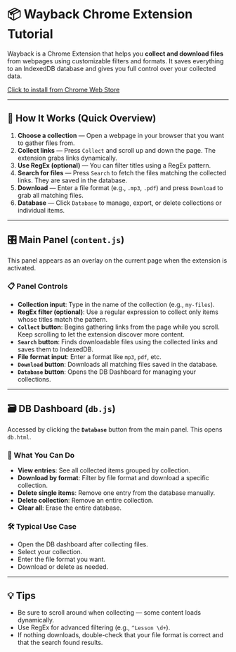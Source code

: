 # 📦 Wayback Chrome Extension Tutorial

Wayback is a Chrome Extension that helps you **collect and download files** from webpages using customizable filters and formats. It saves everything to an IndexedDB database and gives you full control over your collected data.

[Click to install from Chrome Web Store](https://chromewebstore.google.com/detail/wayback/ackbmnbooeeadblijhhlndcchfbjdogb)

---

## 🧭 How It Works (Quick Overview)

1. **Choose a collection** — Open a webpage in your browser that you want to gather files from.
2. **Collect links** — Press `Collect` and scroll up and down the page. The extension grabs links dynamically.
3. **Use RegEx (optional)** — You can filter titles using a RegEx pattern.
4. **Search for files** — Press `Search` to fetch the files matching the collected links. They are saved in the database.
5. **Download** — Enter a file format (e.g., `.mp3`, `.pdf`) and press `Download` to grab all matching files.
6. **Database** — Click `Database` to manage, export, or delete collections or individual items.

---

## 🎛️ Main Panel (`content.js`)

This panel appears as an overlay on the current page when the extension is activated.

### 📋 Panel Controls

- **Collection input**: Type in the name of the collection (e.g., `my-files`).
- **RegEx filter (optional)**: Use a regular expression to collect only items whose titles match the pattern.
- **`Collect` button**: Begins gathering links from the page while you scroll. Keep scrolling to let the extension discover more content.
- **`Search` button**: Finds downloadable files using the collected links and saves them to IndexedDB.
- **File format input**: Enter a format like `mp3`, `pdf`, etc.
- **`Download` button**: Downloads all matching files saved in the database.
- **`Database` button**: Opens the DB Dashboard for managing your collections.

---

## 🗃️ DB Dashboard (`db.js`)

Accessed by clicking the **`Database`** button from the main panel. This opens `db.html`.

### 📂 What You Can Do

- **View entries**: See all collected items grouped by collection.
- **Download by format**: Filter by file format and download a specific collection.
- **Delete single items**: Remove one entry from the database manually.
- **Delete collection**: Remove an entire collection.
- **Clear all**: Erase the entire database.

### 🛠️ Typical Use Case

- Open the DB dashboard after collecting files.
- Select your collection.
- Enter the file format you want.
- Download or delete as needed.

---

## 💡 Tips

- Be sure to scroll around when collecting — some content loads dynamically.
- Use RegEx for advanced filtering (e.g., `^Lesson \d+`).
- If nothing downloads, double-check that your file format is correct and that the search found results.


